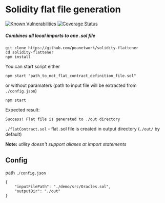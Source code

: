 # Solidity flat file generation

[![Known Vulnerabilities](https://snyk.io/test/github/poanetwork/solidity-flattener/badge.svg)](https://snyk.io/test/github/poanetwork/solidity-flattener)
[![Coverage Status](https://coveralls.io/repos/github/poanetwork/solidity-flattener/badge.svg?branch=master)](https://coveralls.io/github/poanetwork/solidity-flattener?branch=master)

##### Combines all local imports to one .sol file



```
git clone https://github.com/poanetwork/solidity-flattener
cd solidity-flattener
npm install
```

You can start script either

```
npm start "path_to_not_flat_contract_definition_file.sol"
```

or without paramaters (path to input file will be extracted from `./config.json`)

```
npm start
```



Expected result: 

```
Success! Flat file is generated to ./out directory
```

`./flatContract.sol` - flat .sol file is created in output directory (`./out/` by default)

**Note:** *utility doesn't support aliases at import statements*

## Config

path `./config.json`

```
{
	"inputFilePath": "./demo/src/Oracles.sol",
	"outputDir": "./out"
}
```


